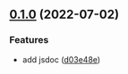 ## [0.1.0](https://github.com/unlight/monorepo-playground/compare/@acme/foo-v0.0.2...@acme/foo-v0.1.0) (2022-07-02)


### Features

* add jsdoc ([d03e48e](https://github.com/unlight/monorepo-playground/commit/d03e48ebf9dfd7d4f4b7508f0e604c6e99e59abd))
